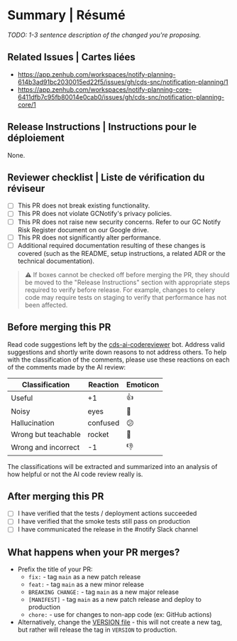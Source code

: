 # Summary | Résumé

_TODO: 1-3 sentence description of the changed you're proposing._

## Related Issues | Cartes liées

* https://app.zenhub.com/workspaces/notify-planning-614b3ad91bc2030015ed22f5/issues/gh/cds-snc/notification-planning/1
* https://app.zenhub.com/workspaces/notify-planning-core-6411dfb7c95fb80014e0cab0/issues/gh/cds-snc/notification-planning-core/1

## Release Instructions | Instructions pour le déploiement

None.

## Reviewer checklist | Liste de vérification du réviseur

* [ ] This PR does not break existing functionality.
* [ ] This PR does not violate GCNotify's privacy policies.
* [ ] This PR does not raise new security concerns. Refer to our GC Notify Risk Register document on our Google drive.
* [ ] This PR does not significantly alter performance.
* [ ] Additional required documentation resulting of these changes is covered (such as the README, setup instructions, a related ADR or the technical documentation).

> ⚠ If boxes cannot be checked off before merging the PR, they should be moved to the "Release Instructions" section with appropriate steps required to verify before release. For example, changes to celery code may require tests on staging to verify that performance has not been affected.

## Before merging this PR

Read code suggestions left by the
[cds-ai-codereviewer](https://github.com/cds-snc/cds-ai-codereviewer/) bot. Address
valid suggestions and shortly write down reasons to not address others. To help
with the classification of the comments, please use these reactions on each of the
comments made by the AI review:

| Classification      | Reaction | Emoticon |
|---------------------|----------|----------|
| Useful              | +1       | 👍        |
| Noisy               | eyes     | 👀        |
| Hallucination       | confused | 😕        |
| Wrong but teachable | rocket   | 🚀        |
| Wrong and incorrect | -1       | 👎        |

The classifications will be extracted and summarized into an analysis of how helpful
or not the AI code review really is.

## After merging this PR

* [ ] I have verified that the tests / deployment actions succeeded
* [ ] I have verified that the smoke tests still pass on production
* [ ] I have communicated the release in the #notify Slack channel

## What happens when your PR merges?

* Prefix the title of your PR:
  * `fix:` - tag `main` as a new patch release
  * `feat:` - tag `main` as a new minor release
  * `BREAKING CHANGE:` - tag `main` as a new major release
  * `[MANIFEST]` - tag `main` as a new patch release and deploy to production
  * `chore:` - use for changes to non-app code (ex: GitHub actions)
* Alternatively, change the [VERSION file](https://github.com/cds-snc/notification-manifests/blob/main/VERSION) - this will not create a new tag, but rather will release the tag in `VERSION` to production.
